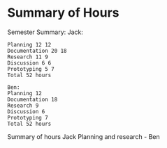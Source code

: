 # Summary of Hours

Semester Summary:
Jack:

```
Planning 12 12
Documentation 20 18
Research 11 9
Discussion 6 6
Prototyping 5 7
Total 52 hours
```

```
Ben:
Planning 12
Documentation 18
Research 9
Discussion 6
Prototyping 7
Total 52 hours
```

Summary of hours
Jack
Planning and research - 
Ben
